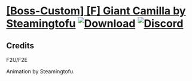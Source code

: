 # [\[Boss-Custom\] \[F\] Giant Camilla by Steamingtofu](https://github.com/Klokinator/FE-Repo/tree/main/Battle%20Animations/Monsters%20-%20Dragons%20and%20Special/%5BBoss-Custom%5D%20%5BF%5D%20Giant%20Camilla%20by%20Steamingtofu) [![Download](https://img.shields.io/badge/Download--red?style=social&logo=github)](https://minhaskamal.github.io/DownGit/#/home?url=https://github.com/Klokinator/FE-Repo/tree/main/Battle%20Animations/Monsters%20-%20Dragons%20and%20Special/%5BBoss-Custom%5D%20%5BF%5D%20Giant%20Camilla%20by%20Steamingtofu) [![Discord](https://img.shields.io/badge/Discord--blue?style=social&logo=discord)](https://discord.gg/C7VNGnyTPA)



## Credits

F2U/F2E

Animation by Steamingtofu.

